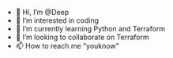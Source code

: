 - 👋 Hi, I’m @Deep
- 👀 I’m interested in coding
- 🌱 I’m currently learning Python and Terraform
- 💞️ I’m looking to collaborate on Terraform
- 📫 How to reach me "youknow"

<!---
sandeepcsy/sandeepcsy is a ✨ special ✨ repository because its `README.md` (this file) appears on your GitHub profile.
You can click the Preview link to take a look at your changes.
--->
